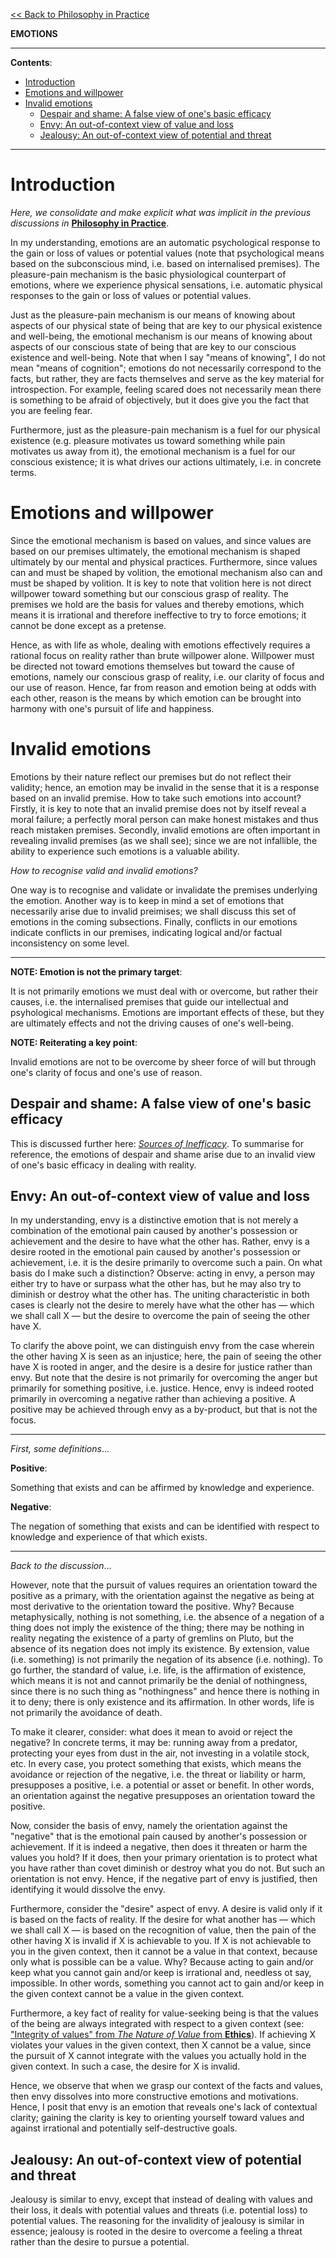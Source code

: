 [<< Back to Philosophy in Practice](https://pranigopu.github.io/philosophy/philosophy-in-practice)

**EMOTIONS**

---

**Contents**:

- [Introduction](#introduction)
- [Emotions and willpower](#emotions-and-willpower)
- [Invalid emotions](#invalid-emotions)
  - [Despair and shame: A false view of one's basic efficacy](#despair-and-shame-a-false-view-of-ones-basic-efficacy)
  - [Envy: An out-of-context view of value and loss](#envy-an-out-of-context-view-of-value-and-loss)
  - [Jealousy: An out-of-context view of potential and threat](#jealousy-an-out-of-context-view-of-potential-and-threat)

---

# Introduction
_Here, we consolidate and make explicit what was implicit in the previous discussions in_ [**Philosophy in Practice**](https://pranigopu.github.io/philosophy/philosophy-in-practice).

In my understanding, emotions are an automatic psychological response to the gain or loss of values or potential values (note that psychological means based on the subconscious mind, i.e. based on internalised premises). The pleasure-pain mechanism is the basic physiological counterpart of emotions, where we experience physical sensations, i.e. automatic physical responses to the gain or loss of values or potential values.

Just as the pleasure-pain mechanism is our means of knowing about aspects of our physical state of being that are key to our physical existence and well-being, the emotional mechanism is our means of knowing about aspects of our conscious state of being that are key to our conscious existence and well-being. Note that when I say "means of knowing", I do not mean "means of cognition"; emotions do not necessarily correspond to the facts, but rather, they are facts themselves and serve as the key material for introspection. For example, feeling scared does not necessarily mean there is something to be afraid of objectively, but it does give you the fact that you are feeling fear.

Furthermore, just as the pleasure-pain mechanism is a fuel for our physical existence (e.g. pleasure motivates us toward something while pain motivates us away from it), the emotional mechanism is a fuel for our conscious existence; it is what drives our actions ultimately, i.e. in concrete terms.

# Emotions and willpower
Since the emotional mechanism is based on values, and since values are based on our premises ultimately, the emotional mechanism is shaped ultimately by our mental and physical practices. Furthermore, since values can and must be shaped by volition, the emotional mechanism also can and must be shaped by volition. It is key to note that volition here is not direct willpower toward something but our conscious grasp of reality. The premises we hold are the basis for values and thereby emotions, which means it is irrational and therefore ineffective to try to force emotions; it cannot be done except as a pretense.

Hence, as with life as whole, dealing with emotions effectively requires a rational focus on reality rather than brute willpower alone. Willpower must be directed not toward emotions themselves but toward the cause of emotions, namely our conscious grasp of reality, i.e. our clarity of focus and our use of reason. Hence, far from reason and emotion being at odds with each other, reason is the means by which emotion can be brought into harmony with one's pursuit of life and happiness.

# Invalid emotions
Emotions by their nature reflect our premises but do not reflect their validity; hence, an emotion may be invalid in the sense that it is a response based on an invalid premise. How to take such emotions into account? Firstly, it is key to note that an invalid premise does not by itself reveal a moral failure; a perfectly moral person can make honest mistakes and thus reach mistaken premises. Secondly, invalid emotions are often important in revealing invalid premises (as we shall see); since we are not infallible, the ability to experience such emotions is a valuable ability.

_How to recognise valid and invalid emotions?_

One way is to recognise and validate or invalidate the premises underlying the emotion. Another way is to keep in mind a set of emotions that necessarily arise due to invalid preimises; we shall discuss this set of emotions in the coming subsections. Finally, conflicts in our emotions indicate conflicts in our premises, indicating logical and/or factual inconsistency on some level.

---

**NOTE: Emotion is not the primary target**:

It is not primarily emotions we must deal with or overcome, but rather their causes, i.e. the internalised premises that guide our intellectual and psyhological mechanisms. Emotions are important effects of these, but they are ultimately effects and not the driving causes of one's well-being.

**NOTE: Reiterating a key point**:

Invalid emotions are not to be overcome by sheer force of will but through one's clarity of focus and one's use of reason.

## Despair and shame: A false view of one's basic efficacy
This is discussed further here: [_Sources of Inefficacy_](https://pranigopu.github.io/philosophy/philosophy-in-practice/3-sources-of-inefficacy.html). To summarise for reference, the emotions of despair and shame arise due to an invalid view of one's basic efficacy in dealing with reality.

## Envy: An out-of-context view of value and loss
In my understanding, envy is a distinctive emotion that is not merely a combination of the emotional pain caused by another's possession or achievement and the desire to have what the other has. Rather, envy is a desire rooted in the emotional pain caused by another's possession or achievement, i.e. it is the desire primarily to overcome such a pain. On what basis do I make such a distinction? Observe: acting in envy, a person may either try to have or surpass what the other has, but he may also try to diminish or destroy what the other has. The uniting characteristic in both cases is clearly not the desire to merely have what the other has — which we shall call X — but the desire to overcome the pain of seeing the other have X.

To clarify the above point, we can distinguish envy from the case wherein the other having X is seen as an injustice; here, the pain of seeing the other have X is rooted in anger, and the desire is a desire for justice rather than envy. But note that the desire is not primarily for overcoming the anger but primarily for something positive, i.e. justice. Hence, envy is indeed rooted primarily in overcoming a negative rather than achieving a positive. A positive may be achieved through envy as a by-product, but that is not the focus.

---

_First, some definitions_...

**Positive**:

Something that exists and can be affirmed by knowledge and experience.

**Negative**:

The negation of something that exists and can be identified with respect to knowledge and experience of that which exists.

---

_Back to the discussion_...

However, note that the pursuit of values requires an orientation toward the positive as a primary, with the orientation against the negative as being at most derivative to the orientation toward the positive. Why? Because metaphysically, nothing is not something, i.e. the absence of a negation of a thing does not imply the existence of the thing; there may be nothing in reality negating the existence of a party of gremlins on Pluto, but the absence of its negation does not imply its existence. By extension, value (i.e. something) is not primarily the negation of its absence (i.e. nothing). To go further, the standard of value, i.e. life, is the affirmation of existence, which means it is not and cannot primarily be the denial of nothingness, since there is no such thing as "nothingness" and hence there is nothing in it to deny; there is only existence and its affirmation. In other words, life is not primarily the avoidance of death.

To make it clearer, consider: what does it mean to avoid or reject the negative? In concrete terms, it may be: running away from a predator, protecting your eyes from dust in the air, not investing in a volatile stock, etc. In every case, you protect something that exists, which means the avoidance or rejection of the negative, i.e. the threat or liability or harm, presupposes a positive, i.e. a potential or asset or benefit. In other words, an orientation against the negative presupposes an orientation toward the positive.

Now, consider the basis of envy, namely the orientation against the "negative" that is the emotional pain caused by another's possession or achievement. If it is indeed a negative, then does it threaten or harm the values you hold? If it does, then your primary orientation is to protect what you have rather than covet diminish or destroy what you do not. But such an orientation is not envy. Hence, if the negative part of envy is justified, then identifying it would dissolve the envy.

Furthermore, consider the "desire" aspect of envy. A desire is valid only if it is based on the facts of reality. If the desire for what another has — which we shall call X — is based on the recognition of value, then the pain of the other having X is invalid if X is achievable to you. If X is not achievable to you in the given context, then it cannot be a value in that context, because only what is possible can be a value. Why? Because acting to gain and/or keep what you cannot gain and/or keep is irrational and, needless ot say, impossible. In other words, something you cannot act to gain and/or keep in the given context cannot be a value in the given context.

Furthermore, a key fact of reality for value-seeking being is that the values of the being are always integrated with respect to a given context (see: ["Integrity of values" from _The Nature of Value_ from **Ethics**](https://pranigopu.github.io/philosophy/ethics/nature-of-value.html#integrity-of-values)). If achieving X violates your values in the given context, then X cannot be a value, since the pursuit of X cannot integrate with the values you actually hold in the given context. In such a case, the desire for X is invalid.

Hence, we observe that when we grasp our context of the facts and values, then envy dissolves into more constructive emotions and motivations. Hence, I posit that envy is an emotion that reveals one's lack of contextual clarity; gaining the clarity is key to orienting yourself toward values and against irrational and potentially self-destructive goals.

## Jealousy: An out-of-context view of potential and threat
Jealousy is similar to envy, except that instead of dealing with values and their loss, it deals with potential values and threats (i.e. potential loss) to potential values. The reasoning for the invalidity of jealousy is similar in essence; jealousy is rooted in the desire to overcome a feeling a threat rather than the desire to pursue a potential.